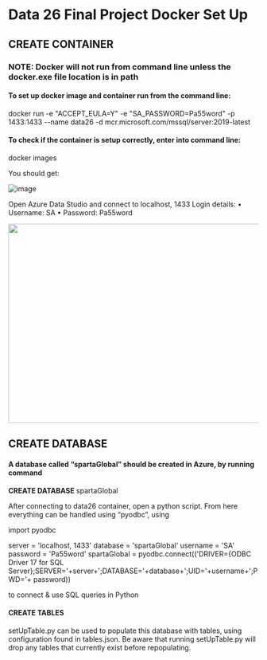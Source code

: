 
# Data 26 Final Project Docker Set Up



## CREATE CONTAINER

### NOTE: Docker will not run from command line unless the docker.exe file location is in path

#### To set up docker image and container run from the command line:

docker run -e "ACCEPT_EULA=Y" -e "SA_PASSWORD=Pa55word" -p 1433:1433 --name data26 -d mcr.microsoft.com/mssql/server:2019-latest

#### To check if the container is setup correctly, enter into command line:

docker images

You should get:

![image](https://user-images.githubusercontent.com/97161073/153217630-12ed001b-4d17-449c-8e2b-1c263b9296b4.png)


Open Azure Data Studio and connect to localhost, 1433 
Login details:
•	Username: SA
•	Password: Pa55word

<img src="https://user-images.githubusercontent.com/97161073/153218018-21ba044a-4ec7-4cad-a3f9-44ea39856cd8.png" width="550" height="400">

## CREATE DATABASE

#### A database called “spartaGlobal” should be created in Azure, by running command

**CREATE DATABASE** spartaGlobal

After connecting to data26 container, open a python script. From here everything can be handled using “pyodbc”, using

import pyodbc

server = 'localhost, 1433'
database = 'spartaGlobal'
username = 'SA'
password = 'Pa55word'
spartaGlobal = pyodbc.connect(('DRIVER={ODBC Driver 17 for SQL Server};SERVER='+server+';DATABASE='+database+';UID='+username+';PWD='+ password))

to connect & use SQL queries in Python

#### CREATE TABLES

setUpTable.py can be used to populate this database with tables, using configuration found in tables.json.
Be aware that running setUpTable.py will drop any tables that currently exist before repopulating.

